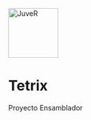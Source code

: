 <img src="https://encrypted-tbn0.gstatic.com/images?q=tbn:ANd9GcSxv6l7YurNa33UqBb-DugbXW7blzkqUL3-EnCDUmxFs3y_TFfHifIPiVFQnDaDWHzXkXo&usqp=CAU" alt="JuveR" width="100px">

# Tetrix
Proyecto Ensamblador

